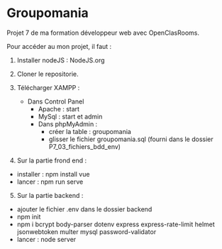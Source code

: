 # Groupomania

Projet 7 de ma formation développeur web avec OpenClasRooms.

Pour accéder au mon projet, il faut :

1. Installer nodeJS : NodeJS.org

2. Cloner le repositorie.

3. Télécharger XAMPP :
    * Dans Control Panel
        * Apache : start
        * MySql : start et admin
        * Dans phpMyAdmin : 
            * créer la table : groupomania
            * glisser le fichier groupomania.sql (fourni dans le dossier P7_03_fichiers_bdd_env)

4. Sur la partie frond end : 
* installer : npm install vue
* lancer : npm run serve

5. Sur la partie backend :
* ajouter le fichier .env dans le dossier backend
* npm init
* npm i bcrypt body-parser dotenv express express-rate-limit helmet jsonwebtoken multer mysql password-validator
* lancer : node server